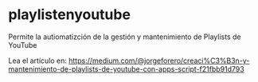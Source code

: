 # playlistenyoutube
Permite la autiomatizción de la gestión y mantenimiento de Playlists de YouTube

Lea el artículo en:
https://medium.com/@jorgeforero/creaci%C3%B3n-y-mantenimiento-de-playlists-de-youtube-con-apps-script-f21fbb91d793
